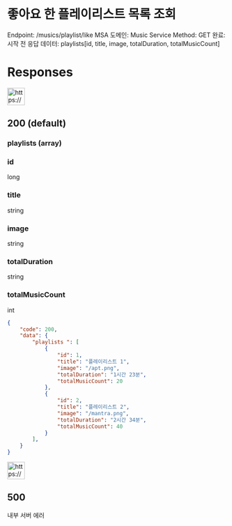 # 좋아요 한 플레이리스트 목록 조회

Endpoint: /musics/playlist/like
MSA 도메인: Music Service
Method: GET
완료: 시작 전
응답 데이터: playlists[id, title, image, totalDuration, totalMusicCount]

# Responses

<aside>
<img src="https://www.notion.so/icons/send_orange.svg" alt="https://www.notion.so/icons/send_orange.svg" width="40px" />

## 200 (default)

### playlists (array)

### id

long

### title

string

### image

string

### totalDuration

string

### totalMusicCount

int

</aside>

```json
{ 
	"code": 200,
	"data": { 
		"playlists ": [
			{
				"id": 1,
				"title": "플레이리스트 1",
				"image": "/apt.png",
				"totalDuration": "1시간 23분",
				"totalMusicCount": 20
			},
			{
				"id": 2,
				"title": "플레이리스트 2",
				"image": "/mantra.png",
				"totalDuration": "2시간 34분",
				"totalMusicCount": 40
			}
		],
	}
}
```

<aside>
<img src="https://www.notion.so/icons/browser-stop_red.svg" alt="https://www.notion.so/icons/browser-stop_red.svg" width="40px" />

## 500

내부 서버 에러

</aside>
